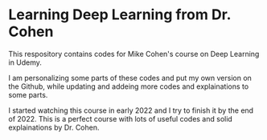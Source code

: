 # Learning Deep Learning from Dr. Cohen 

This respository contains codes for Mike Cohen's course on Deep Learning in Udemy. 

I am personalizing some parts of these codes and put my own version on the Github, while updating and addeing more codes and explainations to some parts. 

I started watching this course in early 2022 and I try to finish it by the end of 2022. This is a perfect course with lots of useful codes and solid explainations by Dr. Cohen.

